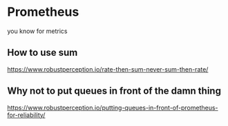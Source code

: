 # Prometheus

you know for metrics


## How to use sum

<https://www.robustperception.io/rate-then-sum-never-sum-then-rate/>

## Why not to put queues in front of the damn thing

<https://www.robustperception.io/putting-queues-in-front-of-prometheus-for-reliability/>
